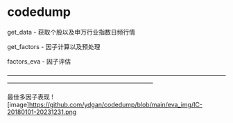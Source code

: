 # codedump

get_data - 获取个股以及申万行业指数日频行情

get_factors - 因子计算以及预处理

factors_eva - 因子评估


————————————————————————————————————————————————————————————

最佳多因子表现
![image]https://github.com/ydgan/codedump/blob/main/eva_img/IC-20180101-20231231.png
